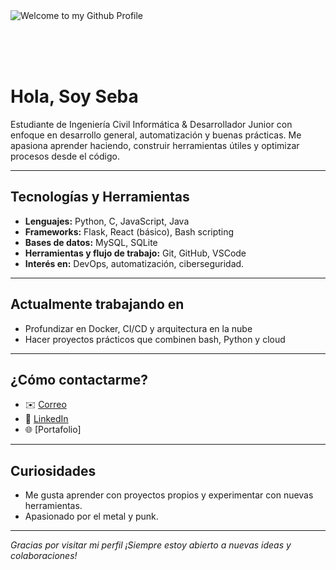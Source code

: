 
<img src="https://github.com/BrunnerLivio/brunnerlivio/blob/master/images/welcome.png?raw=true" style="max-width: 100%;" alt="Welcome to my Github Profile" />

<br><br><br>

# Hola, Soy Seba

Estudiante de Ingeniería Civil Informática & Desarrollador Junior con enfoque en desarrollo general, automatización y buenas prácticas. Me apasiona aprender haciendo, construir herramientas útiles y optimizar procesos desde el código.

---

## Tecnologías y Herramientas

- **Lenguajes:** Python, C, JavaScript, Java 
- **Frameworks:** Flask, React (básico), Bash scripting
- **Bases de datos:** MySQL, SQLite
- **Herramientas y flujo de trabajo:** Git, GitHub, VSCode
- **Interés en:** DevOps, automatización, ciberseguridad. 

---

## Actualmente trabajando en

- Profundizar en Docker, CI/CD y arquitectura en la nube
- Hacer proyectos prácticos que combinen bash, Python y cloud

---

## ¿Cómo contactarme?

- ✉️ [Correo](mailto:sebastiancruzpomar@gmail.com)
- 💼 [LinkedIn](https://www.linkedin.com/in/sebacruz1)
- 🌐 [Portafolio] 

---

## Curiosidades

- Me gusta aprender con proyectos propios y experimentar con nuevas herramientas.
- Apasionado por el metal y punk.

---

_Gracias por visitar mi perfil ¡Siempre estoy abierto a nuevas ideas y colaboraciones!_
